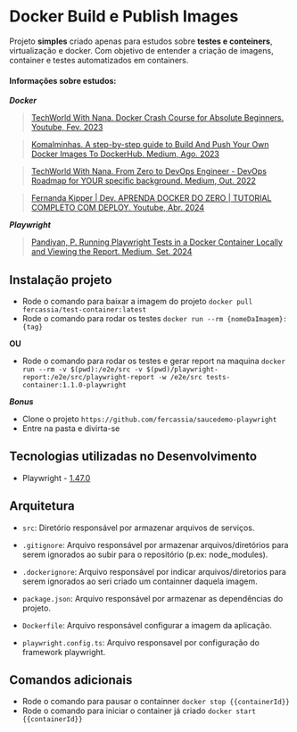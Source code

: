 # Docker Build e Publish Images

Projeto __simples__ criado apenas para estudos sobre __testes e conteiners__, virtualização e docker. Com objetivo de entender a criação de imagens, container e testes automatizados em containers.

#### Informações sobre estudos:
___Docker___
> [TechWorld With Nana. Docker Crash Course for Absolute Beginners. Youtube, Fev. 2023](https://www.youtube.com/watch?v=pg19Z8LL06w)

> [Komalminhas. A step-by-step guide to Build And Push Your Own Docker Images To DockerHub. Medium, Ago. 2023](https://medium.com/@komalminhas.96/a-step-by-step-guide-to-build-and-push-your-own-docker-images-to-dockerhub-709963d4a8bc)

> [TechWorld With Nana. From Zero to DevOps Engineer - DevOps Roadmap for YOUR specific background. Medium, Out. 2022](https://dev.to/techworld_with_nana/from-zero-to-devops-engineer-devops-roadmap-for-your-specific-background-4h8n)

> [Fernanda Kipper | Dev. APRENDA DOCKER DO ZERO | TUTORIAL COMPLETO COM DEPLOY. Youtube, Abr. 2024](https://www.youtube.com/watch?v=DdoncfOdru8&t=13s)

___Playwright___
> [Pandiyan, P. Running Playwright Tests in a Docker Container Locally and Viewing the Report. Medium, Set. 2024](https://pradappandiyan.medium.com/running-playwright-tests-in-a-docker-container-locally-and-viewing-the-report-2303599246da)

## Instalação projeto
- Rode o comando para baixar a imagem do projeto `docker pull fercassia/test-container:latest`
- Rode o comando para rodar os testes `docker run --rm {nomeDaImagem}:{tag}`

__OU__

- Rode o comando para rodar os testes e gerar report na maquina `docker run --rm -v $(pwd):/e2e/src -v $(pwd)/playwright-report:/e2e/src/playwright-report -w /e2e/src tests-container:1.1.0-playwright`

___Bonus___
- Clone o projeto `https://github.com/fercassia/saucedemo-playwright`
- Entre na pasta e divirta-se

## Tecnologias utilizadas no Desenvolvimento

- Playwright - [1.47.0](https://playwright.dev/)

## Arquitetura

- `src`: Diretório responsável por armazenar arquivos de serviços.
    
- `.gitignore`: Arquivo responsável por armazenar arquivos/diretórios para serem ignorados ao subir para o repositório (p.ex: node_modules).

- `.dockerignore`: Arquivo responsável por indicar arquivos/diretorios para serem ignorados ao seri criado um containner daquela imagem.

- `package.json`: Arquivo responsável por armazenar as dependências do projeto.

- `Dockerfile`: Arquivo responsável configurar a imagem da aplicação.

- `playwright.config.ts`: Arquivo responsavel por configuração do framework playwright.

## Comandos adicionais
- Rode o comando para pausar o containner `docker stop {{containerId}}`
- Rode o comando para iniciar o container já criado `docker start {{containerId}}`

